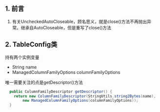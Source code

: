 ## 1. 前言

1. 有关UncheckedAutoCloseable，顾名思义，就是close()方法不再抛出异常。继承自AutoCloseable，但是重写了close()方法

## 2. TableConfig类

持有两个实例变量

* String name
* ManagedColumnFamilyOptions columnFamilyOptions

唯一需要关注的点是getDescriptor()方法

```java
  public ColumnFamilyDescriptor getDescriptor() {
    return new ColumnFamilyDescriptor(StringUtils.string2Bytes(name),
        new ManagedColumnFamilyOptions(columnFamilyOptions));
  }
```

